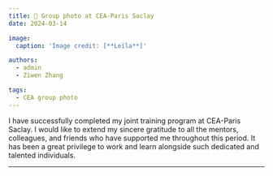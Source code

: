 ```yaml
---
title: 🎉 Group photo at CEA-Paris Saclay
date: 2024-03-14

image:
  caption: 'Image credit: [**Leïla**]'

authors:
  - admin
  - Ziwen Zhang

tags:
  - CEA group photo
---
```


I have successfully completed my joint training program at CEA-Paris Saclay. I would like to extend my sincere gratitude to all the mentors, colleagues, and friends who have supported me throughout this period. It has been a great privilege to work and learn alongside such dedicated and talented individuals.

---

<script defer src="https://cdn.commento.io/js/commento.js"></script>
<div id="commento"></div>